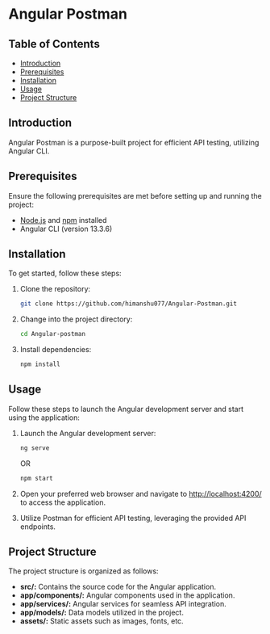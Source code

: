 # Angular Postman

## Table of Contents

- [Introduction](#introduction)
- [Prerequisites](#prerequisites)
- [Installation](#installation)
- [Usage](#usage)
- [Project Structure](#project-structure)

## Introduction

Angular Postman is a purpose-built project for efficient API testing, utilizing Angular CLI.

## Prerequisites

Ensure the following prerequisites are met before setting up and running the project:

- [Node.js](https://nodejs.org/) and [npm](https://www.npmjs.com/) installed
- Angular CLI (version 13.3.6)

## Installation

To get started, follow these steps:

1. Clone the repository:

    ```bash
    git clone https://github.com/himanshu077/Angular-Postman.git
    ```

2. Change into the project directory:

    ```bash
    cd Angular-postman
    ```

3. Install dependencies:

    ```bash
    npm install
    ```

## Usage

Follow these steps to launch the Angular development server and start using the application:

1. Launch the Angular development server:

    ```bash
    ng serve
    ```

    OR

    ```bash
    npm start
    ```

2. Open your preferred web browser and navigate to [http://localhost:4200/](http://localhost:4200/) to access the application.

3. Utilize Postman for efficient API testing, leveraging the provided API endpoints.

## Project Structure

The project structure is organized as follows:

- **src/:** Contains the source code for the Angular application.
- **app/components/:** Angular components used in the application.
- **app/services/:** Angular services for seamless API integration.
- **app/models/:** Data models utilized in the project.
- **assets/:** Static assets such as images, fonts, etc.
